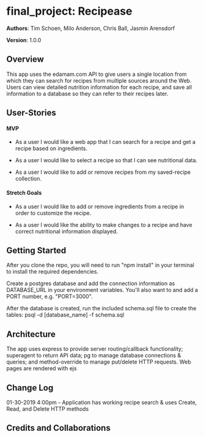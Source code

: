# final_project: Recipease

**Authors**: Tim Schoen, Milo Anderson, Chris Ball, Jasmin Arensdorf

**Version**: 1.0.0 

## Overview

This app uses the edamam.com API to give users a single location from which they can search for recipes from multiple sources around the Web. Users can view detailed nutrition information for each recipe, and save all information to a database so they can refer to their recipes later. 
 
## **User-Stories**

#### MVP

- As a user I would like a web app that I can search for a recipe and get a recipe based on ingredients.

- As a user I would like to select a recipe so that I can see nutritional data.

- As a user I would like to add or remove recipes from my saved-recipe collection.

#### Stretch Goals

- As a user I would like to add or remove ingredients from a recipe in order to customize the recipe.

- As a user I would like the ability to make changes to a recipe and have correct nutritional information displayed.  

## Getting Started

After you clone the repo, you will need to run "npm install" in your terminal to install the required dependencies. 

Create a postgres database and add the connection information as DATABASE_URL in your environment variables. You'll also want to and add a PORT number, e.g. "PORT=3000".

After the database is created, run the included schema.sql file to create the tables: psql -d [database_name] -f schema.sql

## Architecture
<!-- Provide a detailed description of the application design. What technologies (languages, libraries, etc) you're using, and any other relevant design information. -->

The app uses express to provide server routing/callback functionality; superagent to return API data; pg to manage database connections & queries; and method-override to manage put/delete HTTP requests. Web pages are rendered with ejs

## Change Log
<!-- Use this area to document the iterative changes made to your application as each feature is successfully implemented. Use time stamps. Here's an examples:

01-01-2001 4:59pm - Application now has a fully-functional express server, with a GET route for the location resource.-->

01-30-2019 4:00pm - Application has working recipe search & uses Create, Read, and Delete HTTP methods

## Credits and Collaborations
